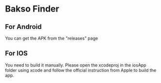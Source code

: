 # Bakso Finder

## For Android
You can get the APK from the "releases" page

## For IOS
You need to build it manually. Please open the xcodeproj in the iosApp folder using xcode and follow the official instruction from Apple to build the app. 